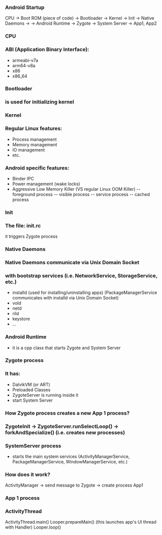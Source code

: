 ### Android Startup
CPU -> Boot ROM (piece of code) -> Bootloader -> Kernel -> Init -> Native Daemons -> 
-> Android Runtime -> Zygote -> System Server -> App1, App2


### CPU
### ABI (Application Binary Interface):
- armeabi-v7a
- arm64-v8a
- x86
- x86_64

### Bootloader
### is used for initializing kernel


### Kernel
### Regular Linux features:
- Process management
- Memory management
- IO management
- etc.
### Android specific features:
- Binder IPC
- Power management (wake locks)
- Aggressive Low Memory Killer (VS regular Linux OOM Killer)
-- foreground process
-- visible process 
-- service process
-- cached process


### Init
### The file: init.rc
it triggers Zygote process



### Native Daemons
### Native Daemons communicate via Unix Domain Socket 
### with bootstrap services (i.e. NetworkService, StorageService, etc.)
- installd (used for installing/uninstalling apps)
(PackageManagerService communicates with installd via Unix Domain Socket)
- vold
- netd
- rild
- keystore
- ...


### Android Runtime
- it is a cpp class that starts Zygote and System Server



### Zygote process
### It has:
- DalvikVM (or ART)
- Preloaded Classes
- ZygoteServer is running inside it
- start System Server

### How Zygote process creates a new App 1 process?
### ZygoteInit -> ZygoteServer.runSelectLoop() -> forkAndSpecialize() (i.e. creates new processes)



### SystemServer process
- starts the main system services 
(ActivityManagerService, PackageManagerService, WindowManagerService, etc.) 

### How does it work?
ActivityManager -> send message to Zygote -> create process App1


### App 1 process 
### ActivityThread
ActivityThread.main() 
  Looper.prepareMain() (this launches app's UI thread with Handler)
    Looper.loop()










